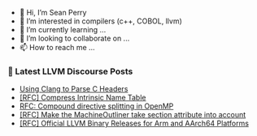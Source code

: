 - 👋 Hi, I’m Sean Perry
- 👀 I’m interested in compilers (c++, COBOL, llvm)
- 🌱 I’m currently learning ...
- 💞️ I’m looking to collaborate on ...
- 📫 How to reach me ...

<!---
s66perry/s66perry is a ✨ special ✨ repository because its `README.md` (this file) appears on your GitHub profile.
You can click the Preview link to take a look at your changes.
--->
### 📕 Latest LLVM Discourse Posts

<!-- DISCOURSE-LLVM:START -->
- [Using Clang to Parse C Headers](https://discourse.llvm.org/t/using-clang-to-parse-c-headers/82515#post_5)
- [[RFC] Compress Intrinsic Name Table](https://discourse.llvm.org/t/rfc-compress-intrinsic-name-table/82412#post_8)
- [RFC: Compound directive splitting in OpenMP](https://discourse.llvm.org/t/rfc-compound-directive-splitting-in-openmp/81272#post_6)
- [[RFC] Make the MachineOutliner take section attribute into account](https://discourse.llvm.org/t/rfc-make-the-machineoutliner-take-section-attribute-into-account/82489#post_7)
- [[RFC] Official LLVM Binary Releases for Arm and AArch64 Platforms](https://discourse.llvm.org/t/rfc-official-llvm-binary-releases-for-arm-and-aarch64-platforms/82413#post_8)
<!-- DISCOURSE-LLVM:END -->
